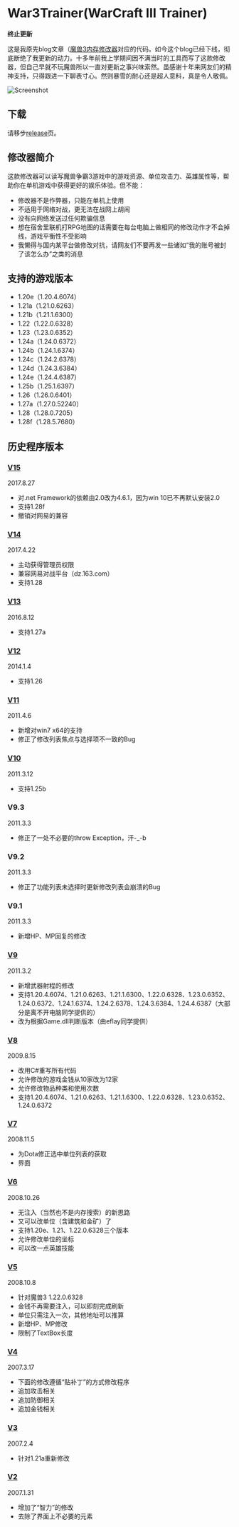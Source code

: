 # War3Trainer(WarCraft III Trainer)

**终止更新**

这是我原先blog文章（[魔兽3内存修改器](http://tctianchi.duapp.com/archives/tag/%E9%AD%94%E5%85%BD3)对应的代码。如今这个blog已经下线，彻底断绝了我更新的动力。十多年前我上学期间因不满当时的工具而写了这款修改器，但自己早就不玩魔兽所以一直对更新之事兴味索然。虽感谢十年来网友们的精神支持，只得跟进一下聊表寸心。然则暴雪的耐心还是超人意料，真是令人敬佩。

![Screenshot](https://raw.githubusercontent.com/tctianchi/War3Trainer/master/Screenshot.png)

## 下载

请移步[release](https://github.com/tctianchi/War3Trainer/releases)页。

## 修改器简介

这款修改器可以读写魔兽争霸3游戏中的游戏资源、单位攻击力、英雄属性等，帮助你在单机游戏中获得更好的娱乐体验。但不能：
* 修改器不是作弊器，只能在单机上使用
* 不适用于网络对战，更无法在战网上胡闹
* 没有向网络发送过任何欺骗信息
* 想在宿舍里联机打RPG地图的话需要在每台电脑上做相同的修改动作才不会掉线，游戏平衡性不受影响
* 我懒得与国内某平台做修改对抗，请网友们不要再发一些诸如“我的账号被封了该怎么办”之类的消息

## 支持的游戏版本
* 1.20e（1.20.4.6074）
* 1.21a（1.21.0.6263）
* 1.21b（1.21.1.6300）
* 1.22（1.22.0.6328）
* 1.23（1.23.0.6352）
* 1.24a（1.24.0.6372）
* 1.24b（1.24.1.6374）
* 1.24c（1.24.2.6378）
* 1.24d（1.24.3.6384）
* 1.24e（1.24.4.6387）
* 1.25b（1.25.1.6397）
* 1.26（1.26.0.6401）
* 1.27a（1.27.0.52240）
* 1.28（1.28.0.7205）
* 1.28f（1.28.5.7680）

## 历史程序版本

### [V15](https://github.com/tctianchi/War3Trainer/releases/tag/v15)

2017.8.27
* 对.net Framework的依赖由2.0改为4.6.1，因为win 10已不再默认安装2.0
* 支持1.28f
* 撤销对网易的兼容

### [V14](https://github.com/tctianchi/War3Trainer/releases/tag/v14)

2017.4.22
* 主动获得管理员权限
* 兼容网易对战平台（dz.163.com）
* 支持1.28

### [V13](https://github.com/tctianchi/War3Trainer/releases/tag/v13)

2016.8.12
* 支持1.27a

### [V12](https://github.com/tctianchi/War3Trainer/releases/tag/v12)

2014.1.4
* 支持1.26

### [V11](https://github.com/tctianchi/War3Trainer/releases/tag/v11)

2011.4.6
* 新增对win7 x64的支持
* 修正了修改列表焦点与选择项不一致的Bug

### [V10](https://github.com/tctianchi/War3Trainer/releases/tag/v10)

2011.3.12
* 支持1.25b

### V9.3

2011.3.3
* 修正了一处不必要的throw Exception，汗-_-b

### V9.2

2011.3.3
* 修正了功能列表未选择时更新修改列表会崩溃的Bug

### V9.1

2011.3.3
* 新增HP、MP回复的修改

### [V9](https://github.com/tctianchi/War3Trainer/releases/tag/v9)

2011.3.2
* 新增武器射程的修改
* 支持1.20.4.6074、1.21.0.6263、1.21.1.6300、1.22.0.6328、1.23.0.6352、1.24.0.6372、1.24.1.6374、1.24.2.6378、1.24.3.6384、1.24.4.6387（大部分是离不开电脑同学提供的）
* 改为根据Game.dll判断版本（由eflay同学提供）

### [V8](https://github.com/tctianchi/War3Trainer/releases/tag/v8)

2009.8.15
* 改用C#重写所有代码
* 允许修改的游戏金钱从10家改为12家
* 允许修改物品种类和使用次数
* 支持1.20.4.6074、1.21.0.6263、1.21.1.6300、1.22.0.6328、1.23.0.6352、1.24.0.6372

### [V7](https://github.com/tctianchi/War3Trainer/releases/tag/v7)

2008.11.5
* 为Dota修正选中单位列表的获取
* 界面

### [V6](https://github.com/tctianchi/War3Trainer/releases/tag/v6)

2008.10.26
* 无注入（当然也不是内存搜索）的新思路
* 又可以改单位（含建筑和金矿）了
* 支持1.20e、1.21、1.22.0.6328三个版本
* 允许修改单位的坐标
* 可以改一点英雄技能

### [V5](https://github.com/tctianchi/War3Trainer/releases/tag/v5)

2008.10.8
* 针对魔兽3 1.22.0.6328
* 金钱不再需要注入，可以即刻完成刷新
* 单位只需注入一次，其他地址可以推算
* 新增HP、MP修改
* 限制了TextBox长度

### [V4](https://github.com/tctianchi/War3Trainer/releases/tag/v4)

2007.3.17
* 下面的修改遵循“贴补丁”的方式修改程序
* 追加攻击相关
* 追加防御相关
* 追加金钱相关

### [V3](https://github.com/tctianchi/War3Trainer/releases/tag/v3)

2007.2.4
* 针对1.21a重新修改

### [V2](https://github.com/tctianchi/War3Trainer/releases/tag/v2)

2007.1.31
* 增加了“智力”的修改
* 去除了界面上不必要的元素
